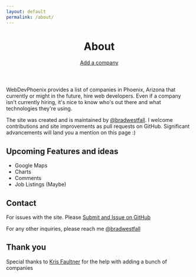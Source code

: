 ```yaml
---
layout: default
permalink: /about/
---
```


<header class="content-header">
    <h1>About</h1>
    <div class="actions">
        <a href="/add-company" class="button add-company">Add a company</a>
    </div>
</header>

WebDevPhoenix provides a list of companies in Phoenix, Arizona that currently or might in the future, hire web developers. Even if a company isn't currently hiring, it's nice to know who's out there and what technologies they're using.

The site was created and is maintained by [@bradwestfall](http://twitter.com/bradwestfall). I welcome contributions and site improvements as pull requests on GitHub. Significant advancements will land you a mention on this page :)

## Upcoming Features and ideas

- Google Maps
- Charts
- Comments
- Job Listings (Maybe)

## Contact

For issues with the site. Please [Submit and Issue on GitHub](https://github.com/bradwestfall/webdevphoenix/issues)

For any other inquiries, please reach me [@bradwestfall](http://twitter.com/bradwestfall)

## Thank you

Special thanks to [Kris Faultner](https://github.com/kfaultner) for the help with adding a bunch of companies
